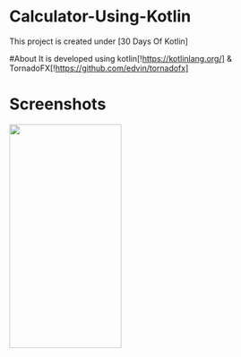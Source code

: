 # Calculator-Using-Kotlin
This project is created under [30 Days Of Kotlin]

#About
It is developed using kotlin[!https://kotlinlang.org/] & TornadoFX[!https://github.com/edvin/tornadofx]

# Screenshots 
<p float="left">
 <img src="https://github.com/nikunjbansal99/Calculator-Using-Kotlin/Capture2.JPG" width="200" height="400" />
</p>
